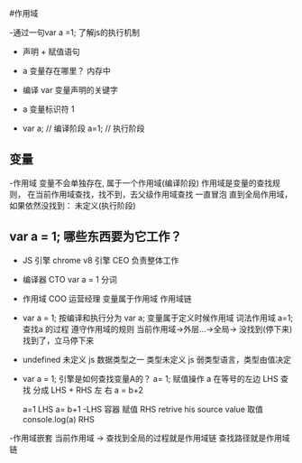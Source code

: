  #作用域

 -通过一句var a =1; 了解js的执行机制
  - 声明 + 赋值语句
  - a 变量存在哪里？ 内存中
  - 编译 var 变量声明的关键字
  - a 变量标识符  1

- var a; // 编译阶段
   a=1;  // 执行阶段

## 变量
  -作用域
   变量不会单独存在,  属于一个作用域(编译阶段)
   作用域是变量的查找规则， 在当前作用域查找，找不到，去父级作用域查找
   一直冒泡 直到全局作用域，如果依然没找到： 未定义(执行阶段)
   
## var a = 1;  哪些东西要为它工作？ 
  - JS 引擎  chrome v8 引擎  CEO
    负责整体工作 
  - 编译器 CTO 
     var  a  =  1  分词
  - 作用域  COO 运营经理 
     变量属于作用域 
     作用域链
   
  - var a = 1;
    按编译和执行分为 var a;   变量属于定义时候作用域 词法作用域 
    a=1; 查找a 的过程 遵守作用域的规则 当前作用域->外层...->全局-> 没找到(停下来)  找到了，立马停下来

 - undefined
   未定义 js 数据类型之一 类型未定义 
   js 弱类型语言，类型由值决定

 - var a = 1;
   引擎是如何查找变量A的？ 
    a= 1; 赋值操作 a 在等号的左边 LHS
    查找 分成 LHS + RHS 左  右
    a = b+2

    a=1 LHS 
    a= b+1
-LHS 容器 赋值
 RHS  retrive his source value 取值 
 console.log(a) RHS

 -作用域嵌套
  当前作用域 -> 查找到全局的过程就是作用域链
  查找路径就是作用域链


